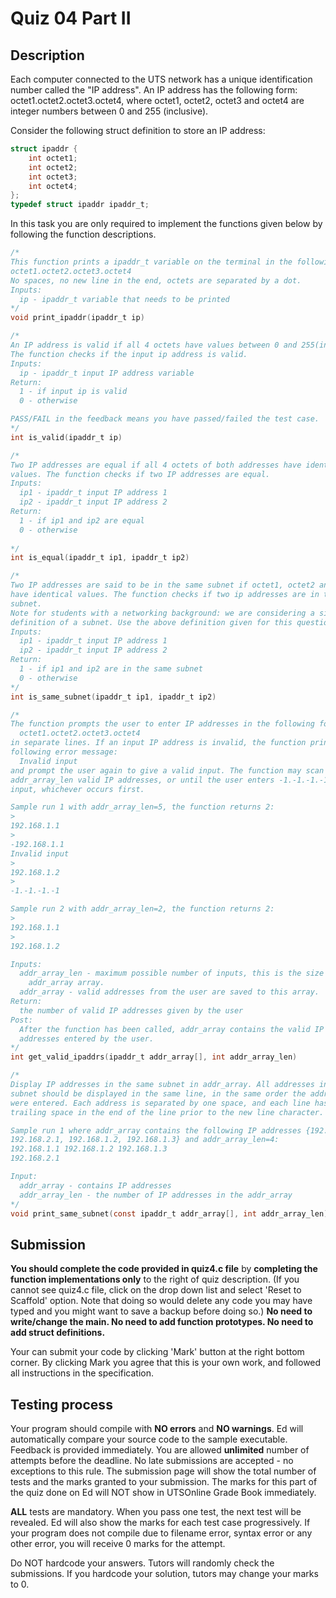 # Quiz 04 Part II

## Description

Each computer connected to the UTS network has a unique identification number called the "IP address". An IP address has the following form: octet1.octet2.octet3.octet4, where octet1, octet2, octet3 and octet4 are integer numbers between 0 and 255 (inclusive).

Consider the following struct definition to store an IP address:

```c
struct ipaddr {
    int octet1;
    int octet2;
    int octet3;
    int octet4;
};
typedef struct ipaddr ipaddr_t;
```

In this task you are only required to implement the functions given below by following the function descriptions.

```c
/*
This function prints a ipaddr_t variable on the terminal in the following format
octet1.octet2.octet3.octet4
No spaces, no new line in the end, octets are separated by a dot.
Inputs:
  ip - ipaddr_t variable that needs to be printed
*/
void print_ipaddr(ipaddr_t ip)

/*
An IP address is valid if all 4 octets have values between 0 and 255(inclusive).
The function checks if the input ip address is valid.
Inputs:
  ip - ipaddr_t input IP address variable
Return:
  1 - if input ip is valid
  0 - otherwise

PASS/FAIL in the feedback means you have passed/failed the test case.
*/
int is_valid(ipaddr_t ip)

/*
Two IP addresses are equal if all 4 octets of both addresses have identical
values. The function checks if two IP addresses are equal.
Inputs:
  ip1 - ipaddr_t input IP address 1
  ip2 - ipaddr_t input IP address 2
Return:
  1 - if ip1 and ip2 are equal
  0 - otherwise
  
*/
int is_equal(ipaddr_t ip1, ipaddr_t ip2)

/*
Two IP addresses are said to be in the same subnet if octet1, octet2 and octet3
have identical values. The function checks if two ip addresses are in the same
subnet.
Note for students with a networking background: we are considering a simplified
definition of a subnet. Use the above definition given for this question.
Inputs:
  ip1 - ipaddr_t input IP address 1
  ip2 - ipaddr_t input IP address 2
Return:
  1 - if ip1 and ip2 are in the same subnet
  0 - otherwise
*/
int is_same_subnet(ipaddr_t ip1, ipaddr_t ip2)

/*
The function prompts the user to enter IP addresses in the following format:
  octet1.octet2.octet3.octet4
in separate lines. If an input IP address is invalid, the function prints the
following error message:
  Invalid input
and prompt the user again to give a valid input. The function may scan up to
addr_array_len valid IP addresses, or until the user enters -1.-1.-1.-1 as the
input, whichever occurs first.

Sample run 1 with addr_array_len=5, the function returns 2:
>
192.168.1.1
>
-192.168.1.1
Invalid input
>
192.168.1.2
>
-1.-1.-1.-1

Sample run 2 with addr_array_len=2, the function returns 2:
>
192.168.1.1
>
192.168.1.2

Inputs:
  addr_array_len - maximum possible number of inputs, this is the size of the
    addr_array array.
  addr_array - valid addresses from the user are saved to this array.
Return:
  the number of valid IP addresses given by the user
Post:
  After the function has been called, addr_array contains the valid IP
  addresses entered by the user.
*/
int get_valid_ipaddrs(ipaddr_t addr_array[], int addr_array_len)

/*
Display IP addresses in the same subnet in addr_array. All addresses in the one
subnet should be displayed in the same line, in the same order the addresses
were entered. Each address is separated by one space, and each line has a
trailing space in the end of the line prior to the new line character.

Sample run 1 where addr_array contains the following IP addresses {192.168.1.1,
192.168.2.1, 192.168.1.2, 192.168.1.3} and addr_array_len=4:
192.168.1.1 192.168.1.2 192.168.1.3
192.168.2.1

Input:
  addr_array - contains IP addresses
  addr_array_len - the number of IP addresses in the addr_array
*/
void print_same_subnet(const ipaddr_t addr_array[], int addr_array_len)
```

## **Submission**

**You should complete the code provided in quiz4.c file** by **completing the function implementations only** to the right of quiz description. (If you cannot see quiz4.c file, click on the drop down list and select 'Reset to Scaffold' option. Note that doing so would delete any code you may have typed and you might want to save a backup before doing so.) **No need to write/change the main. No need to add function prototypes. No need to add struct definitions.**

Your can submit your code by clicking 'Mark' button at the right bottom corner. By clicking Mark you agree that this is your own work, and followed all instructions in the specification.

## Testing process

Your program should compile with **NO errors** and **NO warnings**. Ed will automatically compare your source code to the sample executable. Feedback is provided immediately. You are allowed **unlimited** number of attempts before the deadline. No late submissions are accepted - no exceptions to this rule. The submission page will show the total number of tests and the marks granted to your submission. The marks for this part of the quiz done on Ed will NOT show in UTSOnline Grade Book immediately.

**ALL** tests are mandatory. When you pass one test, the next test will be revealed. Ed will also show the marks for each test case progressively. If your program does not compile due to filename error, syntax error or any other error, you will receive 0 marks for the attempt.

Do NOT hardcode your answers. Tutors will randomly check the submissions. If you hardcode your solution, tutors may change your marks to 0.
